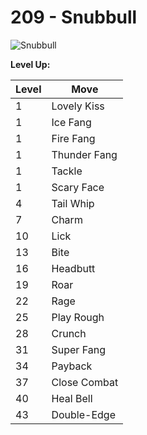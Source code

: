 # 209 - Snubbull
![][209]

**Level Up:**

Level | Move
---   | ---
  1   | Lovely Kiss
  1   | Ice Fang
  1   | Fire Fang
  1   | Thunder Fang
  1   | Tackle
  1   | Scary Face
  4   | Tail Whip
  7   | Charm
 10   | Lick
 13   | Bite
 16   | Headbutt
 19   | Roar
 22   | Rage
 25   | Play Rough
 28   | Crunch
 31   | Super Fang
 34   | Payback
 37   | Close Combat
 40   | Heal Bell
 43   | Double-Edge



[209]: https://raw.githubusercontent.com/PokeAPI/sprites/master/sprites/pokemon/209.png "Snubbull"
